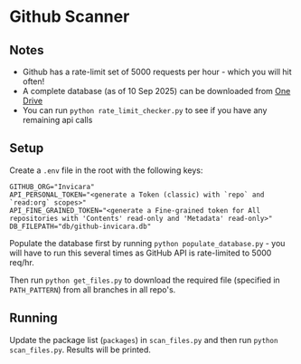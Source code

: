 # Github Scanner

## Notes

- Github has a rate-limit set of 5000 requests per hour - which you will hit often!
- A complete database (as of 10 Sep 2025) can be downloaded from [One Drive](https://invicara-my.sharepoint.com/:u:/p/christian_salway/EcpXFfNILjZJv46fOYfW51UBOzVEPgcjGw6M5YCqvOlAZA?e=cbd0vd)
- You can run `python rate_limit_checker.py` to see if you have any remaining api calls

## Setup

Create a `.env` file in the root with the following keys:

```
GITHUB_ORG="Invicara"
API_PERSONAL_TOKEN="<generate a Token (classic) with `repo` and `read:org` scopes>"
API_FINE_GRAINED_TOKEN="<generate a Fine-grained token for All repositories with 'Contents' read-only and 'Metadata' read-only>"
DB_FILEPATH="db/github-invicara.db"
```

Populate the database first by running `python populate_database.py` -  you will have to run this several times as GitHub API is rate-limited to 5000 req/hr.

Then run `python get_files.py` to download the required file (specified in `PATH_PATTERN`) from all branches in all repo's.

## Running

Update the package list (`packages`) in `scan_files.py` and then run `python scan_files.py`. Results will be printed.

